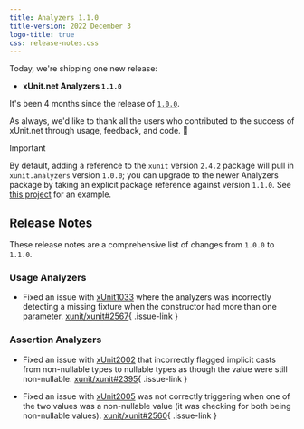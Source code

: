 ```yaml
---
title: Analyzers 1.1.0
title-version: 2022 December 3
logo-title: true
css: release-notes.css
---
```


Today, we're shipping one new release:

* **xUnit.net Analyzers `1.1.0`**

It's been 4 months since the release of [`1.0.0`](/releases/analyzers/1.0.0).

As always, we'd like to thank all the users who contributed to the success of xUnit.net through usage, feedback, and code. 🎉

> [!IMPORTANT]
> By default, adding a reference to the `xunit` version `2.4.2` package will pull in `xunit.analyzers` version `1.0.0`; you can upgrade to the newer Analyzers package by taking an explicit package reference against version `1.1.0`. See [this project](https://github.com/xunit/xunit.integration/blob/bca460c71fe56ce76d7d278b165ed08d031c0702/analyzers/FullXunit/FullXunit.csproj#L9-L10) for an example.

## Release Notes

These release notes are a comprehensive list of changes from `1.0.0` to `1.1.0`.

### Usage Analyzers

* Fixed an issue with [xUnit1033](/xunit.analyzers/rules/xUnit1033) where the analyzers was incorrectly detecting a missing fixture when the constructor had more than one parameter. [xunit/xunit#2567](https://github.com/xunit/xunit/issues/2567){ .issue-link }

### Assertion Analyzers

* Fixed an issue with [xUnit2002](/xunit.analyzers/rules/xUnit2002) that incorrectly flagged implicit casts from non-nullable types to nullable types as though the value were still non-nullable. [xunit/xunit#2395](https://github.com/xunit/xunit/issues/2395){ .issue-link }

* Fixed an issue with [xUnit2005](/xunit.analyzers/rules/xUnit2005) was not correctly triggering when one of the two values was a non-nullable value (it was checking for both being non-nullable values). [xunit/xunit#2560](https://github.com/xunit/xunit/issues/2560){ .issue-link }
